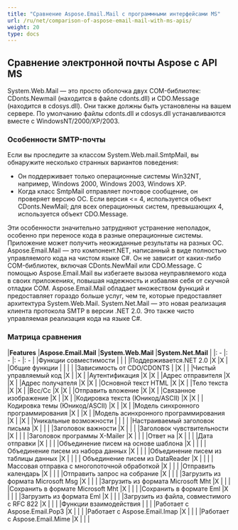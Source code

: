 ```yaml
---
title: "Сравнение Aspose.Email.Mail с программными интерфейсами MS"
url: /ru/net/comparison-of-aspose-email-mail-with-ms-apis/
weight: 20
type: docs
---
```


## **Сравнение электронной почты Aspose с API MS**
System.Web.Mail — это просто оболочка двух COM-библиотек: CDonts.Newmail (находится в файле cdonts.dll) и CDO.Message (находится в cdosys.dll). Они также должны быть установлены на вашем сервере. По умолчанию файлы cdonts.dll и cdosys.dll устанавливаются вместе с WindowsNT/2000/XP/2003.
### **Особенности SMTP-почты**
Если вы проследите за классом System.Web.mail.SmtpMail, вы обнаружите несколько странных вариантов поведения:

- Он поддерживает только операционные системы Win32NT, например, Windows 2000, Windows 2003, Windows XP.
- Когда класс SmtpMail отправляет почтовое сообщение, он проверяет версию ОС. Если версия <= 4, используется объект CDonts.NewMail; для всех операционных систем, превышающих 4, используется объект CDO.Message.

Эти особенности значительно затрудняют устранение неполадок, особенно при переносе кода в разные операционные системы. Приложение может получить неожиданные результаты на разных ОС. Aspose.Email.Mail — это компонент.NET, написанный в виде полностью управляемого кода на чистом языке C#. Он не зависит от каких-либо COM-библиотек, включая CDonts.NewMail или CDO.Message. С помощью Aspose.Email.Mail вы избегаете вызова неуправляемого кода в своих приложениях, повышая надежность и избавляя себя от скучной отладки COM. Aspose.Email.Mail обладает множеством функций и предоставляет гораздо больше услуг, чем те, которые предоставляет архитектура System.Web.Mail. System.Net.Mail — это новая реализация клиента протокола SMTP в версии .NET 2.0. Это также чисто управляемая реализация кода на языке C#.
### **Матрица сравнения**

|**Features** |**Aspose.Email.Mail** |**System.Web.Mail** |**System.Net.Mail** |
|: - |: - |: - |: - |
|Функции совместимости | | |
|Поддерживается.NET 2.0 |X |X |
|Общие функции | | | |
|Зависимость от CDO/CDONTS | |X | |
|Чистый управляемый код |X | |X |
|Аутентификация |X |X |
|Адрес отправителя |X |X |
|Адрес получателя |X |X |
|Основной текст HTML |X |X |
|Тело текста |X |X |
|Bcc/Cc |X |X |
|Отправить вложение |X |X |
|Связанное изображение |X | |X |
|Кодировка текста (Юникод/ASCII) |X |X |
|Кодировка темы (Юникод/ASCII) |X | |X |
|Модель синхронного программирования |X | |X |
|Модель асинхронного программирования |X | |X |
|Уникальные возможности | | | |
|Настраиваемый заголовок письма |X | | |
|Заголовок важности |X | | |
|Заголовок чувствительности |X | | |
|Заголовок программы X-Mailer |X | | |
|Ответ на |X | | |
|Дата отправки |X | | |
|Объединение писем на основе шаблона |X | | |
|Объединение писем из набора данных |X | | |
|Объединение писем из таблицы данных |X | | |
| Объединение писем из DataReader |X | | |
| Массовая отправка с многопоточной обработкой |X | | |
|Отправить календарь |X | | |
|Отправить запрос на собрание |X | | |
|Загрузить из формата Microsoft Msg |X | | |
|Загрузить из формата Microsoft Mht |X | | |
|Сохранить в формате Microsoft Mht |X | | |
|Сохранить в формате Eml |X | | |
|Загрузить из формата Eml |X | | |
|Загрузить из файла, совместимого с RFC 822 |X | | |
|Функции взаимодействия | | |
|Работает с Aspose.Email.Pop3 |X | | |
|Работает с Aspose.Email.Imap |X | | |
|Работает с Aspose.Email.Mime |X | | |


